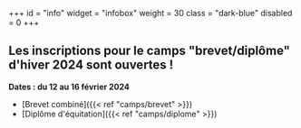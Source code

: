 +++
id = "info"
widget = "infobox"
weight = 30
class = "dark-blue"
disabled = 0
+++
## Les inscriptions pour le camps "brevet/diplôme" d'hiver 2024 sont ouvertes&nbsp;!

**Dates : du 12 au 16 février 2024**

* [Brevet combiné]({{< ref "camps/brevet" >}})
* [Diplôme d'équitation]({{< ref "camps/diplome" >}})

<br>
